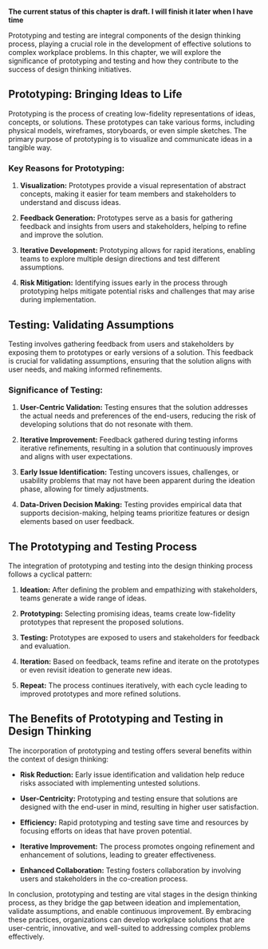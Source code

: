 **The current status of this chapter is draft. I will finish it later when I have time**

Prototyping and testing are integral components of the design thinking process, playing a crucial role in the development of effective solutions to complex workplace problems. In this chapter, we will explore the significance of prototyping and testing and how they contribute to the success of design thinking initiatives.

**Prototyping: Bringing Ideas to Life**
---------------------------------------

Prototyping is the process of creating low-fidelity representations of ideas, concepts, or solutions. These prototypes can take various forms, including physical models, wireframes, storyboards, or even simple sketches. The primary purpose of prototyping is to visualize and communicate ideas in a tangible way.

### **Key Reasons for Prototyping:**

1. **Visualization:** Prototypes provide a visual representation of abstract concepts, making it easier for team members and stakeholders to understand and discuss ideas.

2. **Feedback Generation:** Prototypes serve as a basis for gathering feedback and insights from users and stakeholders, helping to refine and improve the solution.

3. **Iterative Development:** Prototyping allows for rapid iterations, enabling teams to explore multiple design directions and test different assumptions.

4. **Risk Mitigation:** Identifying issues early in the process through prototyping helps mitigate potential risks and challenges that may arise during implementation.

**Testing: Validating Assumptions**
-----------------------------------

Testing involves gathering feedback from users and stakeholders by exposing them to prototypes or early versions of a solution. This feedback is crucial for validating assumptions, ensuring that the solution aligns with user needs, and making informed refinements.

### **Significance of Testing:**

1. **User-Centric Validation:** Testing ensures that the solution addresses the actual needs and preferences of the end-users, reducing the risk of developing solutions that do not resonate with them.

2. **Iterative Improvement:** Feedback gathered during testing informs iterative refinements, resulting in a solution that continuously improves and aligns with user expectations.

3. **Early Issue Identification:** Testing uncovers issues, challenges, or usability problems that may not have been apparent during the ideation phase, allowing for timely adjustments.

4. **Data-Driven Decision Making:** Testing provides empirical data that supports decision-making, helping teams prioritize features or design elements based on user feedback.

**The Prototyping and Testing Process**
---------------------------------------

The integration of prototyping and testing into the design thinking process follows a cyclical pattern:

1. **Ideation:** After defining the problem and empathizing with stakeholders, teams generate a wide range of ideas.

2. **Prototyping:** Selecting promising ideas, teams create low-fidelity prototypes that represent the proposed solutions.

3. **Testing:** Prototypes are exposed to users and stakeholders for feedback and evaluation.

4. **Iteration:** Based on feedback, teams refine and iterate on the prototypes or even revisit ideation to generate new ideas.

5. **Repeat:** The process continues iteratively, with each cycle leading to improved prototypes and more refined solutions.

**The Benefits of Prototyping and Testing in Design Thinking**
--------------------------------------------------------------

The incorporation of prototyping and testing offers several benefits within the context of design thinking:

* **Risk Reduction:** Early issue identification and validation help reduce risks associated with implementing untested solutions.

* **User-Centricity:** Prototyping and testing ensure that solutions are designed with the end-user in mind, resulting in higher user satisfaction.

* **Efficiency:** Rapid prototyping and testing save time and resources by focusing efforts on ideas that have proven potential.

* **Iterative Improvement:** The process promotes ongoing refinement and enhancement of solutions, leading to greater effectiveness.

* **Enhanced Collaboration:** Testing fosters collaboration by involving users and stakeholders in the co-creation process.

In conclusion, prototyping and testing are vital stages in the design thinking process, as they bridge the gap between ideation and implementation, validate assumptions, and enable continuous improvement. By embracing these practices, organizations can develop workplace solutions that are user-centric, innovative, and well-suited to addressing complex problems effectively.
